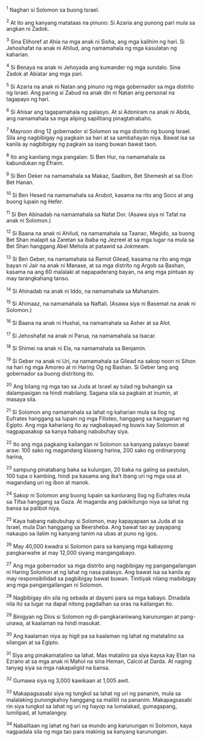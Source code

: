<sup>1</sup>
Naghari si Solomon sa buong Israel. 

<sup>2</sup>
At ito ang kanyang matataas na pinuno: Si Azaria ang punong pari mula sa angkan ni Zadok. 

<sup>3</sup>
Sina Elihoref at Ahia na mga anak ni Sisha, ang mga kalihim ng hari. Si Jehoshafat na anak ni Ahilud, ang namamahala ng mga kasulatan ng kaharian. 

<sup>4</sup>
Si Benaya na anak ni Jehoyada ang kumander ng mga sundalo. Sina Zadok at Abiatar ang mga pari. 

<sup>5</sup>
Si Azaria na anak ni Natan ang pinuno ng mga gobernador sa mga distrito ng Israel. Ang paring si Zabud na anak din ni Natan ang personal na tagapayo ng hari. 

<sup>6</sup>
Si Ahisar ang tagapamahala ng palasyo. At si Adoniram na anak ni Abda, ang namamahala sa mga aliping sapilitang pinagtatrabaho. 

<sup>7</sup>
Mayroon ding 12 gobernador si Solomon sa mga distrito ng buong Israel. Sila ang nagbibigay ng pagkain sa hari at sa sambahayan niya. Bawat isa sa kanila ay nagbibigay ng pagkain sa isang buwan bawat taon. 

<sup>8</sup>
Ito ang kanilang mga pangalan: Si Ben Hur, na namamahala sa kabundukan ng Efraim. 

<sup>9</sup>
Si Ben Deker na namamahala sa Makaz, Saalbim, Bet Shemesh at sa Elon Bet Hanan. 

<sup>10</sup>
Si Ben Hesed na namamahala sa Arubot, kasama na rito ang Soco at ang buong lupain ng Hefer. 

<sup>11</sup>
Si Ben Abinadab na namamahala sa Nafat Dor. (Asawa siya ni Tafat na anak ni Solomon.) 

<sup>12</sup>
Si Baana na anak ni Ahilud, na namamahala sa Taanac, Megido, sa buong Bet Shan malapit sa Zaretan sa ibaba ng Jezreel at sa mga lugar na mula sa Bet Shan hanggang Abel Mehola at patawid sa Jokmeam. 

<sup>13</sup>
Si Ben Geber, na namamahala sa Ramot Gilead, kasama na rito ang mga bayan ni Jair na anak ni Manase, at sa mga distrito ng Argob sa Bashan, kasama na ang 60 malalaki at napapaderang bayan, na ang mga pintuan ay may tarangkahang tanso. 

<sup>14</sup>
Si Ahinadab na anak ni Iddo, na namamahala sa Mahanaim. 

<sup>15</sup>
Si Ahimaaz, na namamahala sa Naftali. (Asawa siya ni Basemat na anak ni Solomon.) 

<sup>16</sup>
Si Baana na anak ni Hushai, na namamahala sa Asher at sa Alot. 

<sup>17</sup>
Si Jehoshafat na anak ni Parua, na namamahala sa Isacar. 

<sup>18</sup>
Si Shimei na anak ni Ela, na namamahala sa Benjamin. 

<sup>19</sup>
Si Geber na anak ni Uri, na namamahala sa Gilead na sakop noon ni Sihon na hari ng mga Amoreo at ni Haring Og ng Bashan. Si Geber lang ang gobernador sa buong distritong ito.

<sup>20</sup>
Ang bilang ng mga tao sa Juda at Israel ay tulad ng buhangin sa dalampasigan na hindi mabilang. Sagana sila sa pagkain at inumin, at masaya sila. 

<sup>21</sup>
Si Solomon ang namamahala sa lahat ng kaharian mula sa Ilog ng Eufrates hanggang sa lupain ng mga Filisteo, hanggang sa hangganan ng Egipto. Ang mga kahariang ito ay nagbabayad ng buwis kay Solomon at nagpapasakop sa kanya habang nabubuhay siya. 

<sup>22</sup>
Ito ang mga pagkaing kailangan ni Solomon sa kanyang palasyo bawat araw: 100 sako ng magandang klaseng harina, 200 sako ng ordinaryong harina, 

<sup>23</sup>
sampung pinatabang baka sa kulungan, 20 baka na galing sa pastulan, 100 tupa o kambing, hindi pa kasama ang ibaʼt ibang uri ng mga usa at magandang uri ng ibon at manok. 

<sup>24</sup>
Sakop ni Solomon ang buong lupain sa kanlurang Ilog ng Eufrates mula sa Tifsa hanggang sa Gaza. At maganda ang pakikitungo niya sa lahat ng bansa sa palibot niya. 

<sup>25</sup>
Kaya habang nabubuhay si Solomon, may kapayapaan sa Juda at sa Israel, mula Dan hanggang sa Beersheba. Ang bawat tao ay payapang nakaupo sa ilalim ng kanyang tanim na ubas at puno ng igos. 

<sup>26</sup>
May 40,000 kwadra si Solomon para sa kanyang mga kabayong pangkarwahe at may 12,000 siyang mangangabayo. 

<sup>27</sup>
Ang mga gobernador sa mga distrito ang nagbibigay ng pangangailangan ni Haring Solomon at ng lahat ng nasa palasyo. Ang bawat isa sa kanila ay may responsibilidad sa pagbibigay bawat buwan. Tinitiyak nilang maibibigay ang mga pangangailangan ni Solomon. 

<sup>28</sup>
Nagbibigay din sila ng sebada at dayami para sa mga kabayo. Dinadala nila ito sa lugar na dapat nitong pagdalhan sa oras na kailangan ito. 

<sup>29</sup>
Binigyan ng Dios si Solomon ng di-pangkaraniwang karunungan at pang-unawa, at kaalaman na hindi masukat. 

<sup>30</sup>
Ang kaalaman niya ay higit pa sa kaalaman ng lahat ng matatalino sa silangan at sa Egipto. 

<sup>31</sup>
Siya ang pinakamatalino sa lahat. Mas matalino pa siya kaysa kay Etan na Ezrano at sa mga anak ni Mahol na sina Heman, Calcol at Darda. At naging tanyag siya sa mga nakapaligid na bansa. 

<sup>32</sup>
Gumawa siya ng 3,000 kawikaan at 1,005 awit. 

<sup>33</sup>
Makapagsasabi siya ng tungkol sa lahat ng uri ng pananim, mula sa malalaking punongkahoy hanggang sa maliliit na pananim. Makapagsasabi rin siya tungkol sa lahat ng uri ng hayop na lumalakad, gumagapang, lumilipad, at lumalangoy. 

<sup>34</sup>
Nabalitaan ng lahat ng hari sa mundo ang karunungan ni Solomon, kaya nagpadala sila ng mga tao para makinig sa kanyang karunungan.